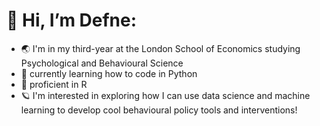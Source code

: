 # 👋 Hi, I’m Defne:
- 🌏 I'm in my third-year at the London School of Economics studying Psychological and Behavioural Science
- 🌱 currently learning how to code in Python
- 🌸 proficient in R
- 🪐 I'm interested in exploring how I can use data science and machine learning to develop cool behavioural policy tools and interventions!

<!---
deyavuz/deyavuz is a ✨ special ✨ repository because its `README.md` (this file) appears on your GitHub profile.
You can click the Preview link to take a look at your changes.
--->
